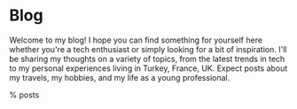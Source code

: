 # Blog

Welcome to my blog! I hope you can find something for yourself here whether you're a tech enthusiast or simply looking for a bit of inspiration. I'll be sharing my thoughts on a variety of topics, from the latest trends in tech to my personal experiences living in Turkey, France, UK. Expect posts about my travels, my hobbies, and my life as a young professional. 

% posts
